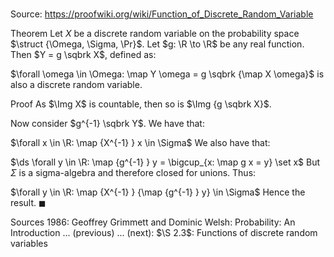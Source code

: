 # 

Source: https://proofwiki.org/wiki/Function_of_Discrete_Random_Variable

Theorem
Let $X$ be a discrete random variable on the probability space $\struct {\Omega, \Sigma, \Pr}$.
Let $g: \R \to \R$ be any real function.
Then $Y = g \sqbrk X$, defined as:

$\forall \omega \in \Omega: \map Y \omega = g \sqbrk {\map X \omega}$
is also a discrete random variable.


Proof
As $\Img X$ is countable, then so is $\Img {g \sqbrk X}$.

Now consider $g^{-1} \sqbrk Y$.
We have that:

$\forall x \in \R: \map {X^{-1} } x \in \Sigma$
We also have that:

$\ds \forall y \in \R: \map {g^{-1} } y = \bigcup_{x: \map g x = y} \set x$
But $\Sigma$ is a sigma-algebra and therefore closed for unions.
Thus:

$\forall y \in \R: \map {X^{-1} } {\map {g^{-1} } y} \in \Sigma$
Hence the result.
$\blacksquare$


Sources
1986: Geoffrey Grimmett and Dominic Welsh: Probability: An Introduction ... (previous) ... (next): $\S 2.3$: Functions of discrete random variables




